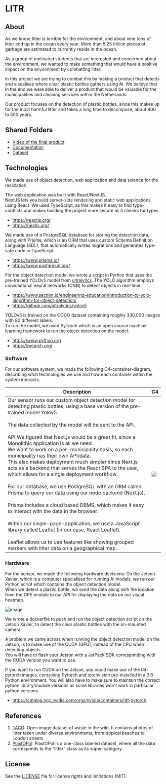 # LITR

## About

As we know, litter is terrible for the environment, and about nine tons of litter end up in the ocean every year. More than 5.25 trillion pieces of garbage are estimated to currently reside in the ocean.

As a group of motivated students that are interested and concerned about the environment, we wanted to make something that would have a positive impact on the environment by combatting litter.

In this project we are trying to combat this by making a product that detects and visualises where clear plastic bottles gathers using AI. We believe that in the end we were able to deliver a product that would be valuable for the municipalities and cleaning services within the Netherlands.

Our product focuses on the detection of plastic bottles, since this makes up for the most harmful litter and takes a long time to decompose, about 400 to 500 years.

## Shared Folders
- [Video of the final product](https://drive.google.com/drive/folders/1AE9gQe00VmUOt-cTsj99FegoZDUd5Omj?usp=sharing)
- [Documentation](https://drive.google.com/drive/folders/13Hvu0HvZMFe8924iIHaNt1IoE8Jhh-DD?usp=sharing) 
- [Dataset](https://drive.google.com/drive/folders/10EfykFGg2A3XUdsAD8U7QPi4LKihlV8W?usp=sharing)

## Technologies
We made use of object detection, web application and data science for the realization. <br>

The web application was built with React/NextJS. <br> NextJS lets you build server-side rendering and static web applications using React. We used TypeScript, as this makes it easy to find type-conflicts and makes building the project more secure as it checks for types.<br>
- https://reactjs.org/
- https://nextjs.org/

We made use of a PostgreSQL database for storing the detection data, along with Prisma, which is an ORM that uses custom Schema Definition Language (SDL), that automatically writes migrations and generates type-safe code in TypeScript.<br>
- https://www.prisma.io/
- https://www.postgresql.org/

For the object detection model we wrote a script in Python that uses the pre-trained YOLOv5 model from [ultralytics](https://github.com/ultralytics/yolov5). The YOLO algorithm employs convolutional neural networks (CNN) to detect objects in real-time. <br>
- https://www.section.io/engineering-education/introduction-to-yolo-algorithm-for-object-detection/
- https://github.com/ultralytics/yolov5 <br>

YOLOv5 is trained on the COCO dataset containing roughly 330,000 images with 80 different labels. <br>
To run the model, we used PyTorch which is an open source machine learning framework to run the object detection on the model. <br>
- https://www.python.org
- https://pytorch.org/

### Software
For our software system, we made the following C4-container-diagram, describing what technologies we use and how each container within the system
interacts. <br>

<table>
  <thead>
    <tr>
      <th>Description</th>
      <th>C4</th>
    </tr>
  </thead>
  <tbody>
    <tr>
    <td>
    Our sensor runs our custom object detection model for detecting plastic bottles, using a base version of the pre-trained model Yolov5. <br><br>
    The data collected by the model will be sent to the API.<br><br>
    API We figured that Next.js would be a great fit, since a Monolithic application is all we need. <br>
    We want to work on a per-municipality basis, so each municipality has their own API/data. <br>
    This also makes deployment much simpler since Next.js acts as a backend that serves the React SPA to the user, which allows for a single deployment workflow. <br><br>
    For our database, we use PostgreSQL with an ORM called Prisma to query our data using our node backend (Next.js). <br><br>
    Prisma includes a cloud based DBMS, which makes it easy to interact with the data in the browser. <br><br>
    Within our single-page-application, we use a JavaScript library called Leaflet (in our case, React Leaflet). <br><br>
    Leaflet allows us to use features like showing grouped markers with litter data on a geographical map. <br>
    </td>
    <td><img src="https://user-images.githubusercontent.com/48807736/175287274-602f7094-67cb-498c-a616-2bf37d210eb9.png"></img></td>
  </tr>
 </tbody>
</table> 



### Hardware
For the sensor, we made the following hardware decisions:
On the Jetson Xavier, which is a computer specialised for running AI models, we run our Python script which contains the object detection model. <br>
When we detect a plastic bottle, we send the data along with the location from the GPS module to our API for displaying the data on our visual heatmap. <br>

![image](https://user-images.githubusercontent.com/48807736/175286686-3c3be4b3-c7f3-48ac-8896-f3fbc425d111.png)

We wrote a dockerfile to push and run the object detection script on the Jetson Xavier, to detect the clear plastic bottles with the on-mounted camera. <br>

A problem we came across when running the object detection model on the Jetson, is to make use of the CUDA (GPU), instead of the CPU when detecting objects.<br> 
You will have to flash your Jetson with a JetPack SDK corresponding with the CUDA version you want to use.<br>

If you want to run CUDA on the Jetson, you could make use of the l4t-pytorch images, containing Pytorch and torchvision pre-installed in a 3.6 Python environment. You will also have to make sure to maintain the correct python library/module versions as some libraries won't work in particular python versions.<br>
- https://catalog.ngc.nvidia.com/orgs/nvidia/containers/l4t-pytorch


## References

1. [TACO](http://tacodataset.org/): Open image dataset of waste in the wild. It contains photos of litter taken under diverse environments, from tropical beaches to London streets
2. [PlastOPol](https://zenodo.org/record/5829156#.YrRJ2exBzmE): PlastOPol is a one-class labeled dataset, where all the data corresponds to the “litter” class as its super-category.

## License

See the [LICENSE](LICENSE.md) file for license rights and limitations (MIT).
